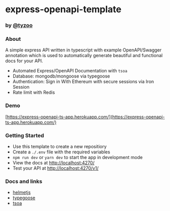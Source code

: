 # express-openapi-template
### by [@tyzoo](https://github.io/tyzoo)

### About
A simple express API written in typescript with example OpenAPI/Swagger annotation which is used to automatically generate beautiful and functional docs for your API. 
* Automated Express/OpenAPI Documentation with `tsoa`
* Database: mongodb/mongoose via typegoose
* Authentication: Sign in With Ethereum with secure sessions via Iron Session
* Rate limit with Redis

### Demo
[https://express-openapi-ts-app.herokuapp.com/](https://express-openapi-ts-app.herokuapp.com/)

### Getting Started
* Use this template to create a new repositiory
* Create a `./.env` file with the required variables
* `npm run dev` or `yarn dev` to start the app in development mode
* View the docs at [http://localhost:4270/](http://localhost:4270/)
* Test your API at [http://localhost:4270/v1/](http://localhost:4270/v1/)

### Docs and links
- [helmetjs](https://helmetjs.github.io/)
- [typegoose](https://typegoose.github.io/typegoose/docs/guides/quick-start-guide)
- [tsoa](https://tsoa-community.github.io/docs/introduction.html)